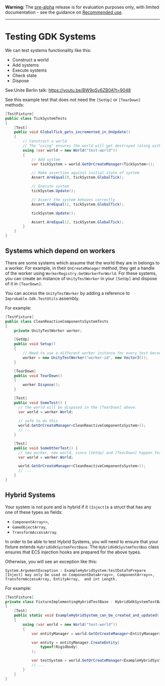**Warning:** The [pre-alpha](https://docs.improbable.io/reference/latest/shared/release-policy#maturity-stages) release is for evaluation purposes only, with limited documentation - see the guidance on [Recommended use](../../../README.md#recommended-use).

-----

# Testing GDK Systems

We can test systems functionality like this:

- Construct a world
- Add systems
- Execute systems
- Check state
- Dispose

See Unite Berlin talk: https://youtu.be/BW9qSy6ZB0A?t=9048

See this example test that does not need the `[SetUp]` or `[TearDown]`
methods:

```cs
[TestFixture]
public class TickSystemTests
{
    [Test]
    public void GlobalTick_gets_incremented_in_OnUpdate()
    {
        // Construct a world
        // The "using" ensures the world will get destroyed (along with its systems)
        using (var world = new World("test-world"))
        {
            // Add system
            var tickSystem = world.GetOrCreateManager<TickSystem>();

            // Make assertion against initial state of system
            Assert.AreEqual(0, tickSystem.GlobalTick);

            // Execute system
            tickSystem.Update();

            // Assert the system behaves correctly
            Assert.AreEqual(1, tickSystem.GlobalTick);

            tickSystem.Update();

            Assert.AreEqual(2, tickSystem.GlobalTick);
        }
    }
}
```

## Systems which depend on workers
There are some systems which assume that the world they are in belongs to a worker.
For example, in their `OnCreateManager` method, they get a handle of the worker
using `WorkerRegistry.GetWorkerForWorld`. For these systems, you can create an
 instance of `UnityTestWorker` in your `[SetUp]` and dispose of it in `[TearDown]`.

You can access the `UnityTestWorker` by adding a reference to `Improbable.Gdk.TestUtils` assembly.

For example:

```cs
[TestFixture]
public class CleanReactiveComponentsSystemTests
{
    private UnityTestWorker worker;

    [SetUp]
    public void Setup()
    {
        // Need to use a different worker instance for every test because the system's world needs to be re-created.
        worker = new UnityTestWorker("worker-id", new Vector3());
    }

    [TearDown]
    public void TearDown()
    {
        worker.Dispose();
    }

    [Test]
    public void SomeTest() {
      // the world will be disposed in the [TearDown] above.
      var world = worker.World;
      
      // safe to do this
      world.GetOrCreateManager<CleanReactiveComponentsSystem>();
      // ...
    }

    [Test]
    public void SomeOtherTest() {
      // new worker, new world, since [SetUp] and [TearDown] happen for each test.
      var world = worker.World;

      world.GetOrCreateManager<CleanReactiveComponentsSystem>();
      // ...
    }
}
```

## Hybrid Systems
Your system is not pure and is hybrid if it  `[Inject]`s a struct that has any one of these types as fields:
- `ComponentArray<>`,
- `GameObjectArray`,
- `TransformAccessArray`.

In order to be able to test Hybrid Systems, you will need to ensure that your fixture extends `HybridGdkSystemTestBase`. The `HybridGdkSystemTestBas` class ensures that ECS injection hooks are prepared for the above types.

Otherwise, you will see an exception like this:

```
System.ArgumentException : ExampleHybridSystem:testDataToPrepare [Inject] may only be used on ComponentDataArray<>, ComponentArray<>, TransformAccessArray, EntityArray,  and int Length.
```

For example:
```cs
[TestFixture]
private class FixtureImplementingHybridTestBase : HybridGdkSystemTestBase
{
    [Test]
    public static void ExampleHybridSystem_can_be_created_and_updated()
    {
        using (var world = new World("test-world"))
        {
            var entityManager = world.GetOrCreateManager<EntityManager>();

            var entity = entityManager.CreateEntity(
                typeof(Rigidbody)
            );

            var testSystem = world.GetOrCreateManager<ExampleHybridSystem>();
            // ...
        }
    }
}
```